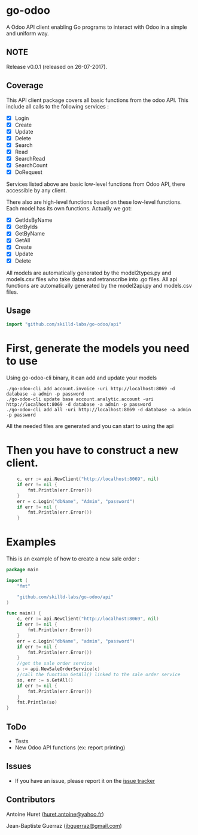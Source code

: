 # go-odoo

A Odoo API client enabling Go programs to interact with Odoo in a simple and uniform way.

## NOTE

Release v0.0.1 (released on 26-07-2017).

## Coverage

This API client package covers all basic functions from the odoo API.
This include all calls to the following services :

- [x] Login
- [x] Create
- [x] Update
- [x] Delete
- [x] Search
- [x] Read
- [x] SearchRead
- [x] SearchCount
- [x] DoRequest

Services listed above are basic low-level functions from Odoo API, there accessible by any client.

There also are high-level functions based on these low-level functions. Each model has its own functions.
Actually we got:

- [x] GetIdsByName
- [x] GetByIds
- [x] GetByName
- [x] GetAll
- [x] Create
- [x] Update
- [x] Delete

All models are automatically generated by the model2types.py and models.csv files who take datas and retranscribe into .go files.
All api functions are automatically generated by the model2api.py and models.csv files.

## Usage

```go
import "github.com/skilld-labs/go-odoo/api"
```

# First, generate the models you need to use
Using go-odoo-cli binary, it can add and update your models
```
./go-odoo-cli add account.invoice -uri http://localhost:8069 -d database -a admin -p password
./go-odoo-cli update base account.analytic.account -uri http://localhost:8069 -d database -a admin -p password
./go-odoo-cli add all -uri http://localhost:8069 -d database -a admin -p password
```

All the needed files are generated and you can start to using the api

# Then you have to construct a new client.

```go
	c, err := api.NewClient("http://localhost:8069", nil)
	if err != nil {
		fmt.Println(err.Error())
	}
	err = c.Login("dbName", "Admin", "password")
	if err != nil {
		fmt.Println(err.Error())
	}
```

# Examples

This is an example of how to create a new sale order :

```go
package main

import (
	"fmt"

	"github.com/skilld-labs/go-odoo/api"
)

func main() {
	c, err := api.NewClient("http://localhost:8069", nil)
	if err != nil {
		fmt.Println(err.Error())
	}
	err = c.Login("dbName", "admin", "password")
	if err != nil {
		fmt.Println(err.Error())
	}
	//get the sale order service
	s := api.NewSaleOrderService(c)
	//call the function GetAll() linked to the sale order service
	so, err := s.GetAll()
	if err != nil {
		fmt.Println(err.Error())
	}
	fmt.Println(so)
}
```

## ToDo

- Tests
- New Odoo API functions (ex: report printing)

## Issues

- If you have an issue, please report it on the [issue tracker](https://github.com/skilld-labs/go-odoo/issues)

## Contributors

Antoine Huret (<huret.antoine@yahoo.fr>)

Jean-Baptiste Guerraz (<jbguerraz@gmail.com>)

